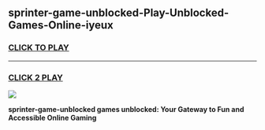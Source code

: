 
## sprinter-game-unblocked-Play-Unblocked-Games-Online-iyeux
<h3>
<a href="https://premium76.site?title=sprinter-game-unblocked&ref=25A">CLICK TO PLAY</a></h3>
<hr>

<h3>
<a href="https://premium76.site?title=sprinter-game-unblocked&ref=25A">CLICK 2 PLAY</a>
  
</h3>

<a href="https://premium76.site?title=sprinter-game-unblocked&ref=25A"><img src="https://clearcache.store/games.png"></a>


**sprinter-game-unblocked games unblocked: Your Gateway to Fun and Accessible Online Gaming**

